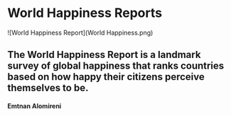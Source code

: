# World Happiness Reports

![World Happiness Report](World Happiness.png)

The **World Happiness Report** is a landmark survey of global happiness that ranks countries based on how happy their citizens perceive themselves to be.
---
#### Emtnan Alomireni

